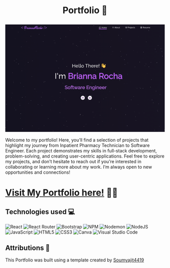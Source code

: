 # <p align="center">**Portfolio 💼**</p>

![Screenshot of App](/images/homeScreenshot.png)

Welcome to my portfolio! Here, you’ll find a selection of projects that highlight my journey from Inpatient Pharmacy Technician to Software Engineer. Each project demonstrates my skills in full-stack development, problem-solving, and creating user-centric applications. Feel free to explore my projects, and don’t hesitate to reach out if you’re interested in collaborating or learning more about my work. I’m always open to new opportunities and connections!

# [Visit My Portfolio here!](https://briannarocha.com/) 👩‍💻 

## Technologies used 💻
![React](https://img.shields.io/badge/react-%2320232a.svg?style=for-the-badge&logo=react&logoColor=%2361DAFB) ![React Router](https://img.shields.io/badge/React_Router-CA4245?style=for-the-badge&logo=react-router&logoColor=white) ![Bootstrap](https://img.shields.io/badge/bootstrap-%238511FA.svg?style=for-the-badge&logo=bootstrap&logoColor=white) ![NPM](https://img.shields.io/badge/NPM-%23CB3837.svg?style=for-the-badge&logo=npm&logoColor=white) ![Nodemon](https://img.shields.io/badge/NODEMON-%23323330.svg?style=for-the-badge&logo=nodemon&logoColor=%BBDEAD) ![NodeJS](https://img.shields.io/badge/node.js-6DA55F?style=for-the-badge&logo=node.js&logoColor=white) ![JavaScript](https://img.shields.io/badge/javascript-%23323330.svg?style=for-the-badge&logo=javascript&logoColor=%23F7DF1E) ![HTML5](https://img.shields.io/badge/html5-%23E34F26.svg?style=for-the-badge&logo=html5&logoColor=white) ![CSS3](https://img.shields.io/badge/css3-%231572B6.svg?style=for-the-badge&logo=css3&logoColor=white) ![Canva](https://img.shields.io/badge/Canva-%2300C4CC.svg?style=for-the-badge&logo=Canva&logoColor=white) ![Visual Studio Code](https://img.shields.io/badge/Visual%20Studio%20Code-0078d7.svg?style=for-the-badge&logo=visual-studio-code&logoColor=white)


## Attributions 👏

This Portfolio was built using a template created by <a href="https://github.com/soumyajit4419/Portfolio" target="_blank">Soumyajit4419</a>